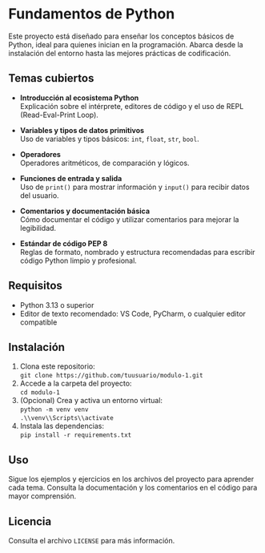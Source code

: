 # Fundamentos de Python

Este proyecto está diseñado para enseñar los conceptos básicos de Python, ideal para quienes inician en la programación. Abarca desde la instalación del entorno hasta las mejores prácticas de codificación.

## Temas cubiertos

- **Introducción al ecosistema Python**  
  Explicación sobre el intérprete, editores de código y el uso de REPL (Read-Eval-Print Loop).

- **Variables y tipos de datos primitivos**  
  Uso de variables y tipos básicos: `int`, `float`, `str`, `bool`.

- **Operadores**  
  Operadores aritméticos, de comparación y lógicos.

- **Funciones de entrada y salida**  
  Uso de `print()` para mostrar información y `input()` para recibir datos del usuario.

- **Comentarios y documentación básica**  
  Cómo documentar el código y utilizar comentarios para mejorar la legibilidad.

- **Estándar de código PEP 8**  
  Reglas de formato, nombrado y estructura recomendadas para escribir código Python limpio y profesional.

## Requisitos

- Python 3.13 o superior  
- Editor de texto recomendado: VS Code, PyCharm, o cualquier editor compatible

## Instalación

1. Clona este repositorio:  
   `git clone https://github.com/tuusuario/modulo-1.git`
2. Accede a la carpeta del proyecto:  
   `cd modulo-1`
3. (Opcional) Crea y activa un entorno virtual:  
   `python -m venv venv`  
   `.\\venv\\Scripts\\activate`
4. Instala las dependencias:  
   `pip install -r requirements.txt`

## Uso

Sigue los ejemplos y ejercicios en los archivos del proyecto para aprender cada tema. Consulta la documentación y los comentarios en el código para mayor comprensión.

## Licencia

Consulta el archivo `LICENSE` para más información.